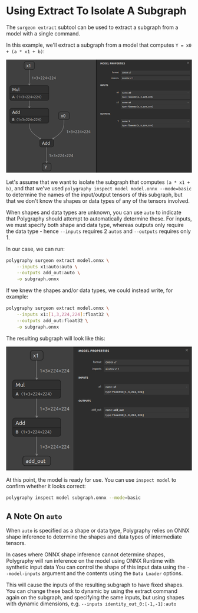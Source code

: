 # Using Extract To Isolate A Subgraph

The `surgeon extract` subtool can be used to extract a subgraph from a model with a single command.

In this example, we'll extract a subgraph from a model that computes `Y = x0 + (a * x1 + b)`:

![./model.png](./model.png)

Let's assume that we want to isolate the subgraph that computes `(a * x1 + b)`, and that we've
used `polygraphy inspect model model.onnx --mode=basic` to determine the names of the input/output tensors
of this subgraph, but that we don't know the shapes or data types of any of the tensors involved.

When shapes and data types are unknown, you can use `auto` to indicate that Polygraphy should
attempt to automatically determine these.
For inputs, we must specify both shape and data type, whereas outputs only require the data
type - hence `--inputs` requires 2 `auto`s and `--outputs` requires only 1.

In our case, we can run:

```bash
polygraphy surgeon extract model.onnx \
    --inputs x1:auto:auto \
    --outputs add_out:auto \
    -o subgraph.onnx
```

If we knew the shapes and/or data types, we could instead write, for example:

```bash
polygraphy surgeon extract model.onnx \
    --inputs x1:[1,3,224,224]:float32 \
    --outputs add_out:float32 \
    -o subgraph.onnx
```

The resulting subgraph will look like this:

![./subgraph.png](./subgraph.png)

At this point, the model is ready for use. You can use `inspect model` to confirm
whether it looks correct:

```bash
polygraphy inspect model subgraph.onnx --mode=basic
```

## A Note On `auto`

When `auto` is specified as a shape or data type, Polygraphy relies on ONNX shape
inference to determine the shapes and data types of intermediate tensors.

In cases where ONNX shape inference cannot determine shapes, Polygraphy
will run inference on the model using ONNX Runtime with synthetic input data
You can control the shape of this input data using the `--model-inputs` argument
and the contents using the `Data Loader` options.

This will cause the inputs of the resulting subgraph to have fixed shapes. You can change
these back to dynamic by using the extract command again on the subgraph, and specifying
the same inputs, but using shapes with dynamic dimensions, e.g. `--inputs identity_out_0:[-1,-1]:auto`
